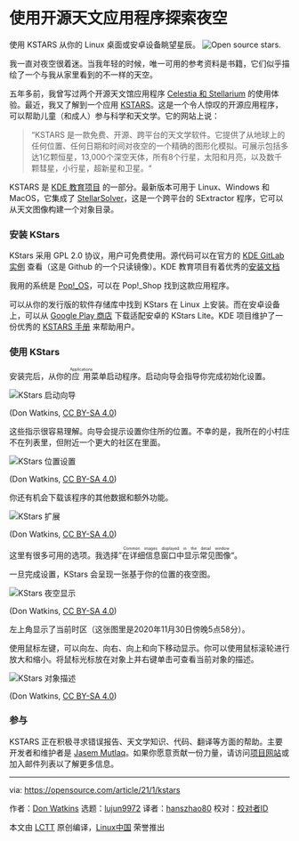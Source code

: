 [#]: collector: (lujun9972)
[#]: translator: (hanszhao80)
[#]: reviewer: ( )
[#]: publisher: ( )
[#]: url: ( )
[#]: subject: (Explore the night sky with this open source astronomy app)
[#]: via: (https://opensource.com/article/21/1/kstars)
[#]: author: (Don Watkins https://opensource.com/users/don-watkins)

使用开源天文应用程序探索夜空
======
使用 KSTARS 从你的 Linux 桌面或安卓设备眺望星辰。
![Open source stars.][1]

我一直对夜空很着迷。当我年轻的时候，唯一可用的参考资料是书籍，它们似乎描绘了一个与我从家里看到的不一样的天空。

五年多前，我曾写过两个开源天文馆应用程序 [Celestia 和 Stellarium][2] 的使用体验。最近，我又了解到一个应用 [KSTARS][3]。这是一个令人惊叹的开源应用程序，可以帮助儿童（和成人）参与科学和天文学。它的网站上说：

> “KSTARS 是一款免费、开源、跨平台的天文学软件。它提供了从地球上的任何位置、任何日期和时间对夜空的一个精确的图形化模拟。可展示包括多达1亿颗恒星，13,000个深空天体，所有8个行星，太阳和月亮，以及数千颗彗星，小行星，超新星和卫星。“

KSTARS 是 [KDE 教育项目][4] 的一部分。最新版本可用于 Linux、Windows 和 MacOS，它集成了 [StellarSolver][5]，这是一个跨平台的 SExtractor 程序，它可以从天文图像构建一个对象目录。

### 安装 KStars

KStars 采用 GPL 2.0 协议，用户可免费使用。源代码可以在官方的 [KDE GitLab 实例][6] 查看（这是 Github 的一个只读镜像）。KDE 教育项目有着优秀的[安装文档][7]

我用的系统是 [Pop!_OS][8]，可以在 Pop!_Shop 找到这款应用程序。

可以从你的发行版的软件存储库中找到 KStars 在 Linux 上安装。而在安卓设备上，可以从 [Google Play 商店][9] 下载适配安卓的 KStars Lite。KDE 项目维护了一份优秀的 [KSTARS 手册][10] 来帮助用户。

### 使用 KStars

安装完后，从你的<ruby>应用<rt>Applications</rt></ruby>菜单启动程序。启动向导会指导你完成初始化设置。

![KStars 启动向导][11]

(Don Watkins, [CC BY-SA 4.0][12])

这些指示很容易理解。向导会提示设置你住所的位置。不幸的是，我所在的小村庄不在列表里，但附近一个更大的社区在里面。

![KStars 位置设置][13]

(Don Watkins, [CC BY-SA 4.0][12])

你还有机会下载该程序的其他数据和额外功能。

![KStars 扩展][14]

(Don Watkins, [CC BY-SA 4.0][12])

这里有很多可用的选项。我选择”<ruby>在详细信息窗口中显示常见图像<rt>Common images displayed in the detail window</rt></ruby>“。

一旦完成设置，KStars 会呈现一张基于你的位置的夜空图。

![KStars 夜空显示][15]

(Don Watkins, [CC BY-SA 4.0][12])

左上角显示了当前时区（这张图里是2020年11月30日傍晚5点58分）。

使用鼠标左键，可以向左、向右、向上和向下移动显示。你可以使用鼠标滚轮进行放大和缩小。将鼠标光标放在对象上并右键单击可查看当前对象的描述。

![KStars 对象描述][16]

(Don Watkins, [CC BY-SA 4.0][12])

### 参与

KSTARS 正在积极寻求错误报告、天文学知识、代码、翻译等方面的帮助。主要开发者和维护者是 [Jasem Mutlaq][17]。如果你愿意贡献一份力量，请访问[项目网站][18]或加入邮件列表以了解更多信息。

--------------------------------------------------------------------------------

via: https://opensource.com/article/21/1/kstars

作者：[Don Watkins][a]
选题：[lujun9972][b]
译者：[hanszhao80](https://github.com/hanszhao80)
校对：[校对者ID](https://github.com/校对者ID)

本文由 [LCTT](https://github.com/LCTT/TranslateProject) 原创编译，[Linux中国](https://linux.cn/) 荣誉推出

[a]: https://opensource.com/users/don-watkins
[b]: https://github.com/lujun9972
[1]: https://opensource.com/sites/default/files/styles/image-full-size/public/lead-images/osdc_520x292_opensourcestars.png?itok=hnrMETFh (Open source stars.)
[2]: https://opensource.com/education/15/7/open-source-apps-explore-night-sky
[3]: https://edu.kde.org/kstars/
[4]: https://edu.kde.org/
[5]: https://github.com/rlancaste/stellarsolver
[6]: https://invent.kde.org/education/kstars
[7]: https://edu.kde.org/kstars/install.php
[8]: https://pop.system76.com/
[9]: https://play.google.com/store/apps/details?id=org.kde.kstars.lite&hl=en
[10]: https://docs.kde.org/trunk5/en/extragear-edu/kstars/index.html
[11]: https://opensource.com/sites/default/files/uploads/kstars_startupwizard.png (KStars Startup Wizard)
[12]: https://creativecommons.org/licenses/by-sa/4.0/
[13]: https://opensource.com/sites/default/files/uploads/kstars_setlocation.png (KStars location setup)
[14]: https://opensource.com/sites/default/files/uploads/kstars_addons.png (KStars add-ons)
[15]: https://opensource.com/sites/default/files/uploads/kstars_sky.png (KStars night sky display)
[16]: https://opensource.com/sites/default/files/uploads/kstars_objectdescription.png (KStars describes objects)
[17]: https://github.com/knro
[18]: https://edu.kde.org/kstars
